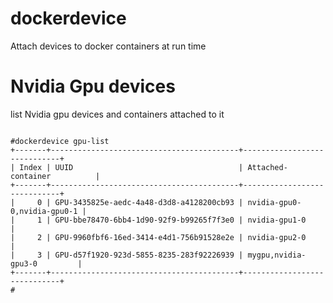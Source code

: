 # dockerdevice
Attach devices to docker containers at run time
# Nvidia Gpu devices
list Nvidia gpu devices and containers attached to it
```

#dockerdevice gpu-list
+-------+------------------------------------------+-----------------------------+
| Index | UUID                                     | Attached-container          |
+-------+------------------------------------------+-----------------------------+
|     0 | GPU-3435825e-aedc-4a48-d3d8-a4128200cb93 | nvidia-gpu0-0,nvidia-gpu0-1 |
|     1 | GPU-bbe78470-6bb4-1d90-92f9-b99265f7f3e0 | nvidia-gpu1-0               |
|     2 | GPU-9960fbf6-16ed-3414-e4d1-756b91528e2e | nvidia-gpu2-0               |
|     3 | GPU-d57f1920-923d-5855-8235-283f92226939 | mygpu,nvidia-gpu3-0         |
+-------+------------------------------------------+-----------------------------+
#

```
